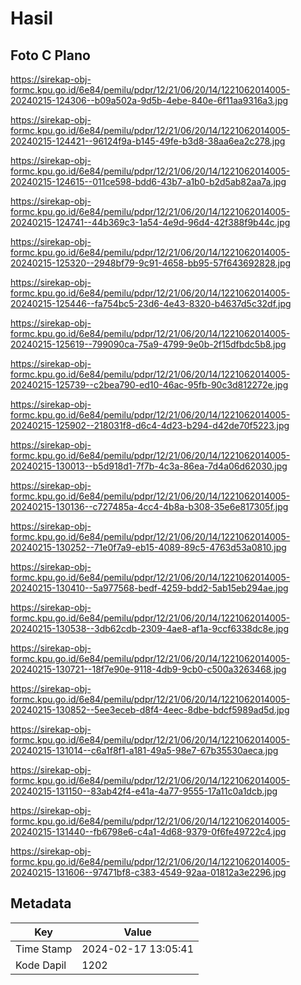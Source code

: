 # Hasil

## Foto C Plano

https://sirekap-obj-formc.kpu.go.id/6e84/pemilu/pdpr/12/21/06/20/14/1221062014005-20240215-124306--b09a502a-9d5b-4ebe-840e-6f11aa9316a3.jpg

https://sirekap-obj-formc.kpu.go.id/6e84/pemilu/pdpr/12/21/06/20/14/1221062014005-20240215-124421--96124f9a-b145-49fe-b3d8-38aa6ea2c278.jpg

https://sirekap-obj-formc.kpu.go.id/6e84/pemilu/pdpr/12/21/06/20/14/1221062014005-20240215-124615--011ce598-bdd6-43b7-a1b0-b2d5ab82aa7a.jpg

https://sirekap-obj-formc.kpu.go.id/6e84/pemilu/pdpr/12/21/06/20/14/1221062014005-20240215-124741--44b369c3-1a54-4e9d-96d4-42f388f9b44c.jpg

https://sirekap-obj-formc.kpu.go.id/6e84/pemilu/pdpr/12/21/06/20/14/1221062014005-20240215-125320--2948bf79-9c91-4658-bb95-57f643692828.jpg

https://sirekap-obj-formc.kpu.go.id/6e84/pemilu/pdpr/12/21/06/20/14/1221062014005-20240215-125446--fa754bc5-23d6-4e43-8320-b4637d5c32df.jpg

https://sirekap-obj-formc.kpu.go.id/6e84/pemilu/pdpr/12/21/06/20/14/1221062014005-20240215-125619--799090ca-75a9-4799-9e0b-2f15dfbdc5b8.jpg

https://sirekap-obj-formc.kpu.go.id/6e84/pemilu/pdpr/12/21/06/20/14/1221062014005-20240215-125739--c2bea790-ed10-46ac-95fb-90c3d812272e.jpg

https://sirekap-obj-formc.kpu.go.id/6e84/pemilu/pdpr/12/21/06/20/14/1221062014005-20240215-125902--218031f8-d6c4-4d23-b294-d42de70f5223.jpg

https://sirekap-obj-formc.kpu.go.id/6e84/pemilu/pdpr/12/21/06/20/14/1221062014005-20240215-130013--b5d918d1-7f7b-4c3a-86ea-7d4a06d62030.jpg

https://sirekap-obj-formc.kpu.go.id/6e84/pemilu/pdpr/12/21/06/20/14/1221062014005-20240215-130136--c727485a-4cc4-4b8a-b308-35e6e817305f.jpg

https://sirekap-obj-formc.kpu.go.id/6e84/pemilu/pdpr/12/21/06/20/14/1221062014005-20240215-130252--71e0f7a9-eb15-4089-89c5-4763d53a0810.jpg

https://sirekap-obj-formc.kpu.go.id/6e84/pemilu/pdpr/12/21/06/20/14/1221062014005-20240215-130410--5a977568-bedf-4259-bdd2-5ab15eb294ae.jpg

https://sirekap-obj-formc.kpu.go.id/6e84/pemilu/pdpr/12/21/06/20/14/1221062014005-20240215-130538--3db62cdb-2309-4ae8-af1a-9ccf6338dc8e.jpg

https://sirekap-obj-formc.kpu.go.id/6e84/pemilu/pdpr/12/21/06/20/14/1221062014005-20240215-130721--18f7e90e-9118-4db9-9cb0-c500a3263468.jpg

https://sirekap-obj-formc.kpu.go.id/6e84/pemilu/pdpr/12/21/06/20/14/1221062014005-20240215-130852--5ee3eceb-d8f4-4eec-8dbe-bdcf5989ad5d.jpg

https://sirekap-obj-formc.kpu.go.id/6e84/pemilu/pdpr/12/21/06/20/14/1221062014005-20240215-131014--c6a1f8f1-a181-49a5-98e7-67b35530aeca.jpg

https://sirekap-obj-formc.kpu.go.id/6e84/pemilu/pdpr/12/21/06/20/14/1221062014005-20240215-131150--83ab42f4-e41a-4a77-9555-17a11c0a1dcb.jpg

https://sirekap-obj-formc.kpu.go.id/6e84/pemilu/pdpr/12/21/06/20/14/1221062014005-20240215-131440--fb6798e6-c4a1-4d68-9379-0f6fe49722c4.jpg

https://sirekap-obj-formc.kpu.go.id/6e84/pemilu/pdpr/12/21/06/20/14/1221062014005-20240215-131606--97471bf8-c383-4549-92aa-01812a3e2296.jpg


## Metadata

| Key        | Value               |
| ---------- | ------------------- |
| Time Stamp | 2024-02-17 13:05:41 |
| Kode Dapil | 1202                |



